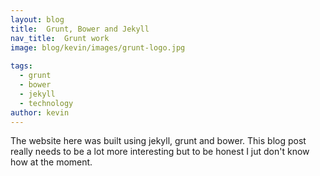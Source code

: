 ```yaml
---
layout: blog
title:  Grunt, Bower and Jekyll
nav_title:  Grunt work
image: blog/kevin/images/grunt-logo.jpg
  
tags:
  - grunt
  - bower
  - jekyll
  - technology
author: kevin
---
```


The website here was built using jekyll, grunt and bower. This blog post really needs to be a lot more interesting but to be honest I jut don't know how at the moment.